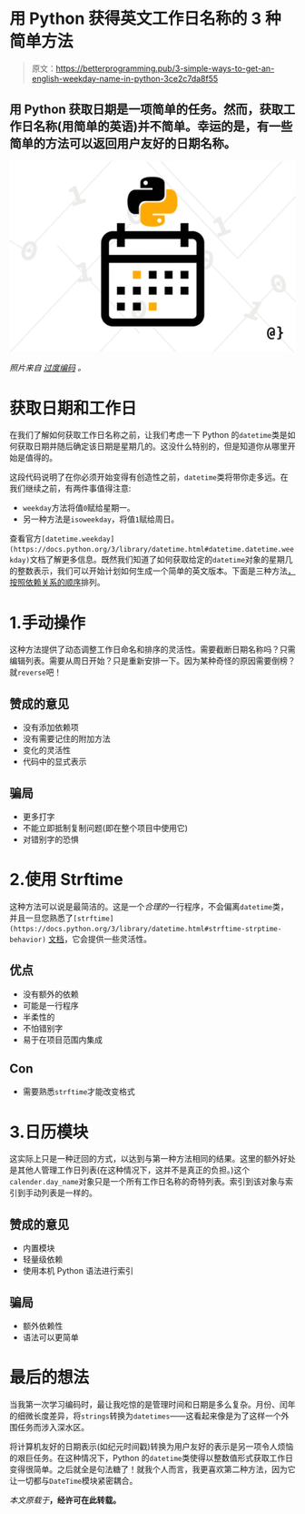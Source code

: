 # 用 Python 获得英文工作日名称的 3 种简单方法

> 原文：<https://betterprogramming.pub/3-simple-ways-to-get-an-english-weekday-name-in-python-3ce2c7da8f55>

## 用 Python 获取日期是一项简单的任务。然而，获取工作日名称(用简单的英语)并不简单。幸运的是，有一些简单的方法可以返回用户友好的日期名称。

![](img/c484f14441bddc0d819eb3b15c682ac7.png)

*照片来自* [*过度编码*](https://www.overcoded.net/python-datetime-weekday-name-482616/) *。*

# 获取日期和工作日

在我们了解如何获取工作日名称之前，让我们考虑一下 Python 的`datetime`类是如何获取日期并随后确定该日期是星期几的。这没什么特别的，但是知道你从哪里开始是值得的。

这段代码说明了在你必须开始变得有创造性之前，`datetime`类将带你走多远。在我们继续之前，有两件事值得注意:

*   `weekday`方法将值`0`赋给星期一。
*   另一种方法是`isoweekday`，将值`1`赋给周日。

查看官方`[datetime.weekday](https://docs.python.org/3/library/datetime.html#datetime.datetime.weekday)`文档了解更多信息。既然我们知道了如何获取给定的`datetime`对象的星期几的整数表示，我们可以开始计划如何生成一个简单的英文版本。下面是三种方法[，按照依赖关系的顺序](https://www.overcoded.net/most-popular-programming-languages-184015/)排列。

# 1.手动操作

这种方法提供了动态调整工作日命名和排序的灵活性。需要截断日期名称吗？只需编辑列表。需要从周日开始？只是重新安排一下。因为某种奇怪的原因需要倒榜？就`reverse`吧！

## 赞成的意见

*   没有添加依赖项
*   没有需要记住的附加方法
*   变化的灵活性
*   代码中的显式表示

## 骗局

*   更多打字
*   不能立即抵制复制问题(即在整个项目中使用它)
*   对错别字的恐惧

# 2.使用 Strftime

这种方法可以说是最简洁的。这是一个*合理的*一行程序，不会偏离`datetime`类，并且一旦您熟悉了`[strftime](https://docs.python.org/3/library/datetime.html#strftime-strptime-behavior)` [文档](https://docs.python.org/3/library/datetime.html#strftime-strptime-behavior)，它会提供一些灵活性。

## **优点**

*   没有额外的依赖
*   可能是一行程序
*   半柔性的
*   不怕错别字
*   易于在项目范围内集成

## **Con**

*   需要熟悉`strftime`才能改变格式

# 3.日历模块

这实际上只是一种迂回的方式，以达到与第一种方法相同的结果。这里的额外好处是其他人管理工作日列表(在这种情况下，这并不是真正的负担。)这个`calender.day_name`对象只是一个所有工作日名称的奇特列表。索引到该对象与索引到手动列表是一样的。

## 赞成的意见

*   内置模块
*   轻量级依赖
*   使用本机 Python 语法进行索引

## 骗局

*   额外依赖性
*   语法可以更简单

# 最后的想法

当我第一次学习编码时，最让我吃惊的是管理时间和日期是多么复杂。月份、闰年的细微长度差异，将`strings`转换为`datetimes`——这看起来像是为了这样一个外围任务而涉入深水区。

将计算机友好的日期表示(如纪元时间戳)转换为用户友好的表示是另一项令人烦恼的艰巨任务。在这种情况下，Python 的`datetime`类使得以整数值形式获取工作日变得很简单。之后就全是句法糖了！就我个人而言，我更喜欢第二种方法，因为它让一切都与`DateTime`模块紧密耦合。

*本文原载于*[](https://www.overcoded.net/python-datetime-weekday-name-482616/)**，经许可在此转载。**